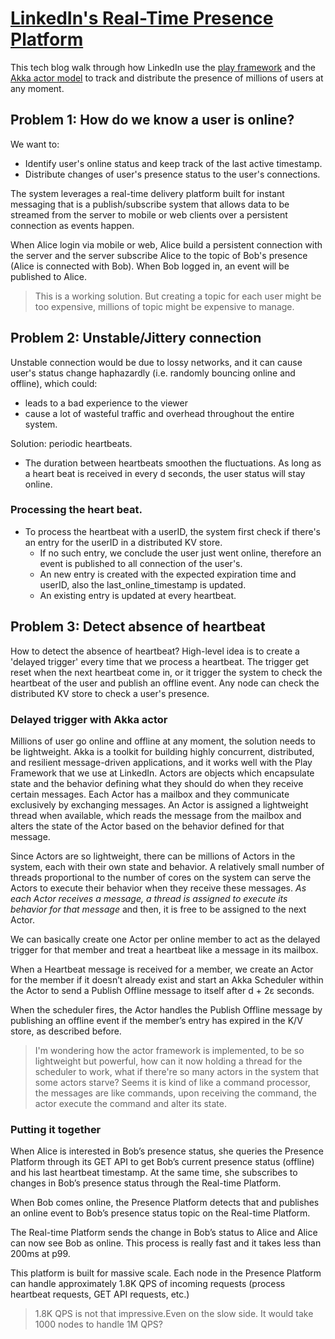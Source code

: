 # [LinkedIn's Real-Time Presence Platform](https://engineering.linkedin.com/blog/2018/01/now-you-see-me--now-you-dont--linkedins-real-time-presence-platf)

This tech blog walk through how LinkedIn use the [play framework](https://www.playframework.com/) and the [Akka actor model](https://akka.io/) to track and distribute the presence of millions of users at any moment.

## Problem 1: How do we know a user is online?
We want to:
- Identify user's online status and keep track of the last active timestamp.
- Distribute changes of user's presence status to the user's connections.

The system leverages a real-time delivery platform built for instant messaging that is a publish/subscribe system that allows data to be streamed from the server to mobile or web clients over a persistent connection as events happen.

When Alice login via mobile or web, Alice build a persistent connection with the server and the server subscribe Alice to the topic of Bob's presence (Alice is connected with Bob). When Bob logged in, an event will be published to Alice.

> This is a working solution. But creating a topic for each user might be too expensive, millions of topic might be expensive to manage.

## Problem 2: Unstable/Jittery connection
Unstable connection would be due to lossy networks, and it can cause user's status change haphazardly (i.e. randomly bouncing online and offline), which could:
- leads to a bad experience to the viewer
- cause a lot of wasteful traffic and overhead throughout the entire system.

Solution: periodic heartbeats.
- The duration between heartbeats smoothen the fluctuations. As long as a heart beat is received in every d seconds, the user status will stay online.

### Processing the heart beat.
- To process the heartbeat with a userID, the system first check if there's an entry for the userID in a distributed KV store.
  - If no such entry, we conclude the user just went online, therefore an event is published to all connection of the user's.
  - An new entry is created with the expected expiration time and userID, also the last_online_timestamp is updated.
  - An existing entry is updated at every heartbeat.

## Problem 3: Detect absence of heartbeat
How to detect the absence of heartbeat? High-level idea is to create a 'delayed trigger' every time that we process a heartbeat. The trigger get reset when the next heartbeat come in, or it trigger the system to check the heartbeat of the user and publish an offline event. Any node can check the distributed KV store to check a user's presence.

### Delayed trigger with Akka actor
Millions of user go online and offline at any moment, the solution needs to be lightweight.
Akka is a toolkit for building highly concurrent, distributed, and resilient message-driven applications, and it works well with the Play Framework that we use at LinkedIn. Actors are objects which encapsulate state and the behavior defining what they should do when they receive certain messages. Each Actor has a mailbox and they communicate exclusively by exchanging messages. An Actor is assigned a lightweight thread when available, which reads the message from the mailbox and alters the state of the Actor based on the behavior defined for that message.

Since Actors are so lightweight, there can be millions of Actors in the system, each with their own state and behavior. A relatively small number of threads proportional to the number of cores on the system can serve the Actors to execute their behavior when they receive these messages. *As each Actor receives a message, a thread is assigned to execute its behavior for that message* and then, it is free to be assigned to the next Actor.

We can basically create one Actor per online member to act as the delayed trigger for that member and treat a heartbeat like a message in its mailbox.

When a Heartbeat message is received for a member, we create an Actor for the member if it doesn’t already exist and start an Akka Scheduler within the Actor to send a Publish Offline message to itself after d + 2ε seconds.

When the scheduler fires, the Actor handles the Publish Offline message by publishing an offline event if the member’s entry has expired in the K/V store, as described before.

> I'm wondering how the actor framework is implemented, to be so lightweight but powerful, how can it now holding a thread for the scheduler to work, what if there're so many actors in the system that some actors starve?
> Seems it is kind of like a command processor, the messages are like commands, upon receiving the command, the actor execute the command and alter its state.

### Putting it together
When Alice is interested in Bob’s presence status, she queries the Presence Platform through its GET API to get Bob’s current presence status (offline) and his last heartbeat timestamp. At the same time, she subscribes to changes in Bob’s presence status through the Real-time Platform.

When Bob comes online, the Presence Platform detects that and publishes an online event to Bob’s presence status topic on the Real-time Platform.

The Real-time Platform sends the change in Bob’s status to Alice and Alice can now see Bob as online. This process is really fast and it takes less than 200ms at p99.

This platform is built for massive scale. Each node in the Presence Platform can handle approximately 1.8K QPS of incoming requests (process heartbeat requests, GET API requests, etc.)

> 1.8K QPS is not that impressive.Even on the slow side. It would take 1000 nodes to handle 1M QPS?


